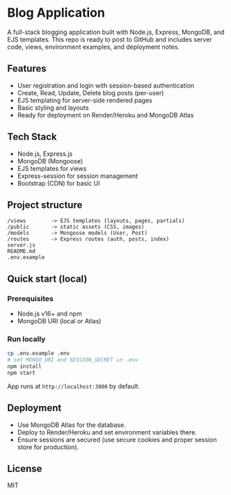 # Blog Application

A full-stack blogging application built with Node.js, Express, MongoDB, and EJS templates.
This repo is ready to post to GitHub and includes server code, views, environment examples, and deployment notes.

## Features
- User registration and login with session-based authentication
- Create, Read, Update, Delete blog posts (per-user)
- EJS templating for server-side rendered pages
- Basic styling and layouts
- Ready for deployment on Render/Heroku and MongoDB Atlas

## Tech Stack
- Node.js, Express.js
- MongoDB (Mongoose)
- EJS templates for views
- Express-session for session management
- Bootstrap (CDN) for basic UI

## Project structure
```
/views        -> EJS templates (layouts, pages, partials)
/public       -> static assets (CSS, images)
/models       -> Mongoose models (User, Post)
/routes       -> Express routes (auth, posts, index)
server.js
README.md
.env.example
```

## Quick start (local)

### Prerequisites
- Node.js v16+ and npm
- MongoDB URI (local or Atlas)

### Run locally
```bash
cp .env.example .env
# set MONGO_URI and SESSION_SECRET in .env
npm install
npm start
```
App runs at `http://localhost:3000` by default.

## Deployment
- Use MongoDB Atlas for the database.
- Deploy to Render/Heroku and set environment variables there.
- Ensure sessions are secured (use secure cookies and proper session store for production).

## License
MIT
